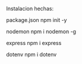 Instalacion hechas:

package.json
npm init -y

nodemon
npm i nodemon -g

express
npm i express

dotenv
npm i dotenv